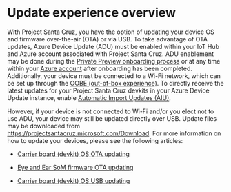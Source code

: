 # Update experience overview

With Project Santa Cruz, you have the option of updating your device OS and firmware over-the-air (OTA) or via USB. To take advantage of OTA updates, Azure Device Update (ADU) must be enabled within your IoT Hub and Azure account associated with Project Santa Cruz. ADU enablement may be done during the [Private Preview onboarding process](https://github.com/microsoft/Project-Santa-Cruz-Private-Preview/blob/main/user-guides/getting_started/azure-subscription-onboarding.md) or at any time within your [Azure account](https://ms.portal.azure.com/?feature.canmodifystamps=true&Microsoft_Azure_Iothub=aduprod#home) after onboarding has been completed. Additionally, your device must be connected to a Wi-Fi network, which can be set up through the [OOBE (out-of-box experience)](https://github.com/microsoft/Project-Santa-Cruz-Private-Preview/blob/main/user-guides/getting_started/oobe.md). To directly receive the latest updates for your Project Santa Cruz devkits in your Azure Device Update instance, enable [Automatic Import Updates (AIU)](https://github.com/microsoft/Project-Santa-Cruz-Preview/blob/main/user-guides/updating/automatic_import_of_updates.md).

However, if your device is not connected to Wi-Fi and/or you elect not to use ADU, your device may still be updated directly over USB. Update files may be downloaded from https://projectsantacruz.microsoft.com/Download. For more information on how to update your devices, please see the following articles:

- [Carrier board (devkit) OS OTA updating](https://github.com/microsoft/Project-Santa-Cruz-Private-Preview/blob/main/user-guides/updating/ota_update.md)

- [Eye and Ear SoM firmware OTA updating](https://github.com/microsoft/Project-Santa-Cruz-Preview/blob/main/user-guides/updating/eye_and_ear_som_firmware_update.md)

- [Carrier board (devkit) OS USB updating](https://github.com/microsoft/Project-Santa-Cruz-Private-Preview/blob/main/user-guides/updating/usb_updating.md)
